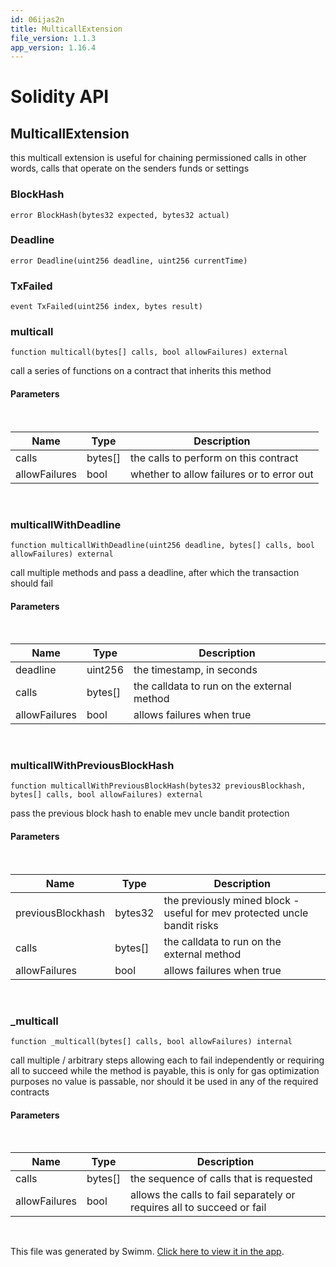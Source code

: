 ```yaml
---
id: 06ijas2n
title: MulticallExtension
file_version: 1.1.3
app_version: 1.16.4
---
```


# Solidity API

## MulticallExtension

this multicall extension is useful for chaining permissioned calls in other words, calls that operate on the senders funds or settings

### BlockHash

```
error BlockHash(bytes32 expected, bytes32 actual)
```

### Deadline

```
error Deadline(uint256 deadline, uint256 currentTime)
```

### TxFailed

```
event TxFailed(uint256 index, bytes result)
```

### multicall

```
function multicall(bytes[] calls, bool allowFailures) external
```

call a series of functions on a contract that inherits this method

#### Parameters

<br/>

|Name         |Type     |Description                              |
|-------------|---------|-----------------------------------------|
|calls        |bytes\[\]|the calls to perform on this contract    |
|allowFailures|bool     |whether to allow failures or to error out|

<br/>

### multicallWithDeadline

```
function multicallWithDeadline(uint256 deadline, bytes[] calls, bool allowFailures) external
```

call multiple methods and pass a deadline, after which the transaction should fail

#### Parameters

<br/>

|Name         |Type     |Description                               |
|-------------|---------|------------------------------------------|
|deadline     |uint256  |the timestamp, in seconds                 |
|calls        |bytes\[\]|the calldata to run on the external method|
|allowFailures|bool     |allows failures when true                 |

<br/>

### multicallWithPreviousBlockHash

```
function multicallWithPreviousBlockHash(bytes32 previousBlockhash, bytes[] calls, bool allowFailures) external
```

pass the previous block hash to enable mev uncle bandit protection

#### Parameters

<br/>

|Name             |Type     |Description                                                             |
|-----------------|---------|------------------------------------------------------------------------|
|previousBlockhash|bytes32  |the previously mined block - useful for mev protected uncle bandit risks|
|calls            |bytes\[\]|the calldata to run on the external method                              |
|allowFailures    |bool     |allows failures when true                                               |

<br/>

### \_multicall

```
function _multicall(bytes[] calls, bool allowFailures) internal
```

call multiple / arbitrary steps allowing each to fail independently or requiring all to succeed while the method is payable, this is only for gas optimization purposes no value is passable, nor should it be used in any of the required contracts

#### Parameters

<br/>

|Name         |Type     |Description                                                           |
|-------------|---------|----------------------------------------------------------------------|
|calls        |bytes\[\]|the sequence of calls that is requested                               |
|allowFailures|bool     |allows the calls to fail separately or requires all to succeed or fail|

<br/>

This file was generated by Swimm. [Click here to view it in the app](https://app.swimm.io/repos/Z2l0aHViJTNBJTNBc3Rha2UtbWFuYWdlciUzQSUzQWhleHBheS1kYXk=/docs/06ijas2n).
